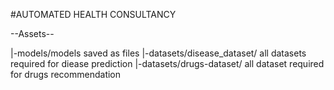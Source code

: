 #AUTOMATED HEALTH CONSULTANCY

--Assets--

|-models/models saved as files
|-datasets/disease_dataset/ all datasets required for diease prediction
|-datasets/drugs-dataset/ all dataset required for drugs recommendation
